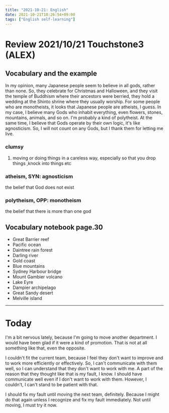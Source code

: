 ```yaml
---
title: "2021-10-21: English"
date: 2021-10-21T18:26:54+09:00
tags: ["English self-learning"]
---
```

# Review 2021/10/21 Touchstone3 (ALEX)

## Vocabulary and the example
In my opinion, many Japanese people seem to believe in all gods, rather than none.
So, they celebrate for Christmas and Halloween, and they visit the temple of Buddhism where their ancestors were berried, they hold a wedding at the Shinto shrine where they usually worship.
For some people who are monotheists, it looks that Japanese people are atheists, I guess.
In my case, I believe many Gods who inhabit everything, even flowers, stones, mountains, animals, and so on.
I'm probably a kind of polytheist.
At the same time, I believe that Gods operate by their own logic, it's like agnosticism.
So, I will not count on any Gods, but I thank them for letting me live.

### clumsy
1. moving or doing things in a careless way, especially so that you drop things ,knock into things etc

### atheism, SYN: agnosticism
the belief that God does not exist

### polytheism, OPP: monotheism
the belief that there is more than one god

## Vocabulary notebook page.30

* Great Barrier reef
* Pacific ocean
* Daintree rain forest
* Darling river
* Gold coast
* Blue mountains
* Sydney Harbour bridge
* Mount Gambier volcano
* Lake Eyre
* Dampier archipelago
* Great Sandy desert
* Melville island


---

# Today
I'm a bit nervous lately, because I'm going to move another department.
I would have been glad if it were a kind of promotion.
That is not at all something like that, even the opposite.

I couldn't fit the current team, because I feel they don't want to improve and to work more efficiently or effectively.
So, I can't communicate with them well, so I can understand that they don't want to work with me.
A part of the reason that they thought like that is my fault, I know.
I should have communicate well even if I don't want to work with them.
However, I couldn't, I can't stand to be patient with that.

I should fix my fault until moving the next team, definitely.
Because I might do that again unless I recognize and fix my fault immediately.
Not until moving, I must try it now.

